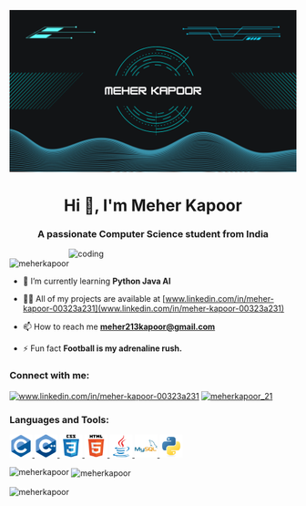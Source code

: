 ![MasterHead](https://github.com/Meherkapoor/Meherkapoor/blob/main/Git%20Meher.png)
<h1 align="center">Hi 👋, I'm Meher Kapoor</h1>
<h3 align="center">A passionate Computer Science student from India</h3>

<img align="right" alt="coding" width="400" src="https://cdn1.vectorstock.com/i/1000x1000/47/90/cartoon-programmer-writes-code-workspace-concept-vector-20874790.jpg">

<p align="left"> <img src="https://komarev.com/ghpvc/?username=meherkapoor&label=Profile%20views&color=0e75b6&style=flat" alt="meherkapoor" /> </p>

- 🌱 I’m currently learning **Python Java AI**

- 👨‍💻 All of my projects are available at [www.linkedin.com/in/meher-kapoor-00323a231](www.linkedin.com/in/meher-kapoor-00323a231)

- 📫 How to reach me **meher213kapoor@gmail.com**

- ⚡ Fun fact **Football is my adrenaline rush.**

<h3 align="left">Connect with me:</h3>
<p align="left">
<a href="https://linkedin.com/in/www.linkedin.com/in/meher-kapoor-00323a231" target="blank"><img align="center" src="https://raw.githubusercontent.com/rahuldkjain/github-profile-readme-generator/master/src/images/icons/Social/linked-in-alt.svg" alt="www.linkedin.com/in/meher-kapoor-00323a231" height="30" width="40" /></a>
<a href="https://instagram.com/meherkapoor_21" target="blank"><img align="center" src="https://raw.githubusercontent.com/rahuldkjain/github-profile-readme-generator/master/src/images/icons/Social/instagram.svg" alt="meherkapoor_21" height="30" width="40" /></a>
</p>

<h3 align="left">Languages and Tools:</h3>
<p align="left"> <a href="https://www.cprogramming.com/" target="_blank" rel="noreferrer"> <img src="https://raw.githubusercontent.com/devicons/devicon/master/icons/c/c-original.svg" alt="c" width="40" height="40"/> </a> <a href="https://www.w3schools.com/cpp/" target="_blank" rel="noreferrer"> <img src="https://raw.githubusercontent.com/devicons/devicon/master/icons/cplusplus/cplusplus-original.svg" alt="cplusplus" width="40" height="40"/> </a> <a href="https://www.w3schools.com/css/" target="_blank" rel="noreferrer"> <img src="https://raw.githubusercontent.com/devicons/devicon/master/icons/css3/css3-original-wordmark.svg" alt="css3" width="40" height="40"/> </a> <a href="https://www.w3.org/html/" target="_blank" rel="noreferrer"> <img src="https://raw.githubusercontent.com/devicons/devicon/master/icons/html5/html5-original-wordmark.svg" alt="html5" width="40" height="40"/> </a> <a href="https://www.java.com" target="_blank" rel="noreferrer"> <img src="https://raw.githubusercontent.com/devicons/devicon/master/icons/java/java-original.svg" alt="java" width="40" height="40"/> </a> <a href="https://www.mysql.com/" target="_blank" rel="noreferrer"> <img src="https://raw.githubusercontent.com/devicons/devicon/master/icons/mysql/mysql-original-wordmark.svg" alt="mysql" width="40" height="40"/> </a> <a href="https://www.python.org" target="_blank" rel="noreferrer"> <img src="https://raw.githubusercontent.com/devicons/devicon/master/icons/python/python-original.svg" alt="python" width="40" height="40"/> </a> </p>

<p><img align="left" src="https://github-readme-stats.vercel.app/api/top-langs?username=meherkapoor&show_icons=true&locale=en&layout=compact" alt="meherkapoor" /></p>

<p>&nbsp;<img align="center" src="https://github-readme-stats.vercel.app/api?username=meherkapoor&show_icons=true&locale=en" alt="meherkapoor" /></p>

<p><img align="center" src="https://github-readme-streak-stats.herokuapp.com/?user=meherkapoor&" alt="meherkapoor" /></p>
